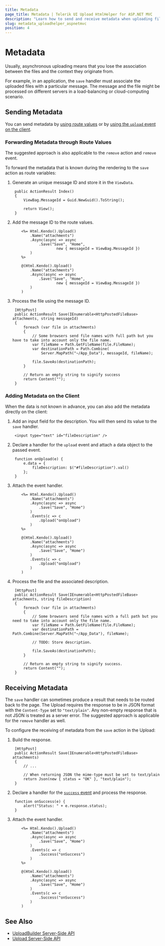 ```yaml
---
title: Metadata
page_title: Metadata | Telerik UI Upload HtmlHelper for ASP.NET MVC
description: "Learn how to send and receive metadata when uploading files with the Telerik UI Upload HtmlHelper for ASP.NET MVC."
slug: metadata_uploadhelper_aspnetmvc
position: 4
---
```


# Metadata

Usually, asynchronous uploading means that you lose the association between the files and the context they originate from.

For example, in an application, the `save` handler must associate the uploaded files with a particular message. The message and the file might be processed on different servers in a load-balancing or cloud-computing scenario.

## Sending Metadata

You can send metadata by [using route values](#forwarding-metadata-through-route-values) or by [using the `upload` event on the client](#adding-metadata-on-the-client).

### Forwarding Metadata through Route Values

The suggested approach is also applicable to the `remove` action and `remove` event.

To forward the metadata that is known during the rendering to the `save` action as route variables:

1. Generate an unique message ID and store it in the `ViewData`.

        public ActionResult Index()
        {
            ViewBag.MessageId = Guid.NewGuid().ToString();

            return View();
        }

1. Add the message ID to the route values.

    ```ASPX
        <%= Html.Kendo().Upload()
            .Name("attachments")
            .Async(async => async
                .Save("Save", "Home",
                        new { messageId = ViewBag.MessageId })
            )
        %>
    ```
    ```Razor
        @(Html.Kendo().Upload()
            .Name("attachments")
            .Async(async => async
                .Save("Save", "Home",
                        new { messageId = ViewBag.MessageId })
            )
        )
    ```

1. Process the file using the message ID.

        [HttpPost]
        public ActionResult Save(IEnumerable<HttpPostedFileBase> attachments, string messageId)
        {
            foreach (var file in attachments)
            {
                // Some browsers send file names with full path but you have to take into account only the file name.
                var fileName = Path.GetFileName(file.FileName);
                var destinationPath = Path.Combine(
                    Server.MapPath("~/App_Data"), messageId, fileName);

                file.SaveAs(destinationPath);
            }

            // Return an empty string to signify success
            return Content("");
        }

### Adding Metadata on the Client

When the data is not known in advance, you can also add the metadata directly on the client:

1. Add an input field for the description. You will then send its value to the `save` handler.

        <input type="text" id="fileDescription" />

1. Declare a handler for the `upload` event and attach a data object to the passed event.

        function onUpload(e) {
            e.data = {
                fileDescription: $("#fileDescription").val()
            };
        }

1. Attach the event handler.

    ```ASPX
        <%= Html.Kendo().Upload()
            .Name("attachments")
            .Async(async => async
                .Save("Save", "Home")
            )
            .Events(c => c
                .Upload("onUpload")
            )
        %>
    ```
    ```Razor
        @(Html.Kendo().Upload()
            .Name("attachments")
            .Async(async => async
                .Save("Save", "Home")
            )
            .Events(c => c
                .Upload("onUpload")
            )
        )
    ```

1. Process the file and the associated description.

        [HttpPost]
        public ActionResult Save(IEnumerable<HttpPostedFileBase> attachments, string fileDescription)
        {
            foreach (var file in attachments)
            {
                // Some browsers send file names with a full path but you need to take into account only the file name.
                var fileName = Path.GetFileName(file.FileName);
                var destinationPath = Path.Combine(Server.MapPath("~/App_Data"), fileName);

                // TODO: Store description.

                file.SaveAs(destinationPath);
            }

            // Return an empty string to signify success.
            return Content("");
        }

## Receiving Metadata

The `save` handler can sometimes produce a result that needs to be routed back to the page. The Upload requires the response to be in JSON format with the `Content-Type` set to `"text/plain"`. Any non-empty response that is not JSON is treated as a server error. The suggested approach is applicable for the `remove` handler as well.

To configure the receiving of metadata from the `save` action in the Upload:

1. Build the response.

        [HttpPost]
        public ActionResult Save(IEnumerable<HttpPostedFileBase> attachments)
        {
            // ...

            // When returning JSON the mime-type must be set to text/plain
            return Json(new { status = "OK" }, "text/plain");
        }

1. Declare a handler for the [`success` event](http://docs.telerik.com/kendo-ui/api/javascript/ui/upload#success) and process the response.

        function onSuccess(e) {
            alert("Status: " + e.response.status);
        }

1. Attach the event handler.

    ```ASPX
        <%= Html.Kendo().Upload()
            .Name("attachments")
            .Async(async => async
                .Save("Save", "Home")
            )
            .Events(c => c
                .Success("onSuccess")
            )
        %>
    ```
    ```Razor
        @(Html.Kendo().Upload()
            .Name("attachments")
            .Async(async => async
                .Save("Save", "Home")
            )
            .Events(c => c
                .Success("onSuccess")
            )
        )
    ```

## See Also

* [UploadBuilder Server-Side API](http://docs.telerik.com/aspnet-mvc/api/Kendo.Mvc.UI.Fluent/UploadBuilder)
* [Upload Server-Side API](/api/upload)
